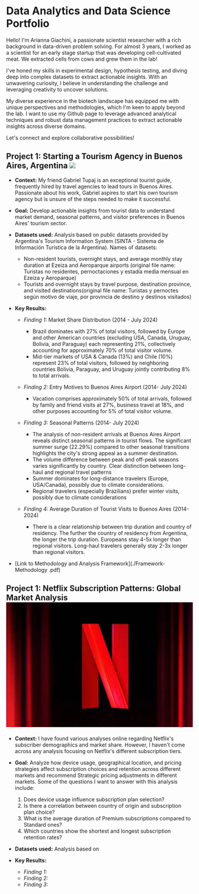 # Data Analytics and Data Science Portfolio

Hello! I'm Arianna Giachini, a passionate scientist researcher with a rich background in data-driven problem solving. For almost 3 years, I worked as a scientist for an early stage startup that was developing cell-cultivated meat. We extracted cells from cows and grew them in the lab! 

I've honed my skills in experimental design, hypothesis testing, and diving deep into complex datasets to extract actionable insights. With an unwavering curiosity, I believe in understanding the challenge and leveraging creativity to uncover solutions.

My diverse experience in the biotech landscape has equipped me with unique perspectives and methodologies, which I'm keen to apply beyond the lab. I want to use my Github page to leverage advanced analytical techniques and robust data management practices to extract actionable insights across diverse domains.

Let's connect and explore collaborative possibilities!



## Project 1: Starting a Tourism Agency in Buenos Aires, Argentina ![](images/IMG_0022.jpeg)
* **Context:** My friend Gabriel Tupaj is an exceptional tourist guide, frequently hired by travel agencies to lead tours in Buenos Aires. Passionate about his work, Gabriel aspires to start his own tourism agency but is unsure of the steps needed to make it successful.
  
* **Goal:** Develop actionable insights from tourist data to understand market demand, seasonal patterns, and visitor preferences in Buenos Aires' tourism sector.
  
* **Datasets used:** Analysis based on public datasets provided by Argentina's Tourism Information System (SINTA - Sistema de Información Turística de la Argentina). Names of datasets:
  - Non-resident tourists, overnight stays, and average monthly stay duration at Ezeiza and Aeroparque airports (original file name: Turistas no residentes, pernoctaciones y estadía media mensual en Ezeiza y Aeroparque)
  - Tourists and overnight stays by travel purpose, destination province, and visited destinations(original file name: Turistas y pernoctes según motivo de viaje, por provincia de destino y destinos visitados)
    
* **Key Results:**
    - *Finding 1:* Market Share Distribution (2014 - July 2024)
      - Brazil dominates with 27% of total visitors, followed by Europe and other American countries (excluding USA, Canada, Uruguay, Bolivia, and Paraguay) each representing 21%, collectively accounting for approximately 70% of total visitor volume.
      - Mid-tier markets of USA & Canada (13%) and Chile (10%) represent 23% of total visitors, followed by neighboring countries Bolivia, Paraguay, and Uruguay jointly contributing 8% to total arrivals.
     
    -  *Finding 2:* Entry Motives to Buenos Aires Airport (2014- July 2024)
       - Vacation comprises approximately 50% of total arrivals, followed by family and friend visits at 27%, business travel at 18%, and other purposes accounting for 5% of total visitor volume.
        
    - *Finding 3:* Seasonal Patterns (2014- July 2024)
      - The analysis of non-resident arrivals at Buenos Aires Airport reveals distinct seasonal patterns in tourist flows. The significant summer surge (22.29%) compared to other seasonal transitions highlights the city's strong appeal as a summer destination.
      - The volume difference between peak and off-peak seasons varies significantly by country. Clear distinction between long-haul and regional travel patterns
      - Summer dominates for long-distance travelers (Europe, USA/Canada), possibly due to climate considerations. 
      - Regional travelers (especially Brazilians) prefer winter visits, possibly due to climate considerations
  
    - *Finding 4:* Average Duration of Tourist Visits to Buenos Aires (2014-2024)
      - There is a clear relationship between trip duration and country of residency. The further the country of residency from Argentina, the longer the trip duration. Europeans stay 4-5x longer than regional visitors. Long-haul travelers generally stay 2-3x longer than regional visitors.
       
  
* [Link to Methodology and Analysis Framework](./Framework-Methodology .pdf)



## Project 1: Netflix Subscription Patterns: Global Market Analysis ![](images/netflix1.png)
* **Context:** I have found various analyses online regarding Netflix's subscriber demographics and market share. However, I haven't come across any analysis focusing on Netflix's different subscription tiers.
  
* **Goal:** Analyze how device usage, geographical location, and pricing strategies affect subscription choices and retention across different markets and recommend Strategic pricing adjustments in different markets. Some of the questions I want to answer with this analysis include:
  1. Does device usage influence subscription plan selection?
  2. Is there a correlation between country of origin and subscription plan choice?
  3. What is the average duration of Premium subscriptions compared to Standard ones?
  4. Which countries show the shortest and longest subscription retention rates?

* **Datasets used:** Analysis based on 
    
* **Key Results:**
    - *Finding 1:*
    - *Finding 2:*
    - *Finding 3:*




